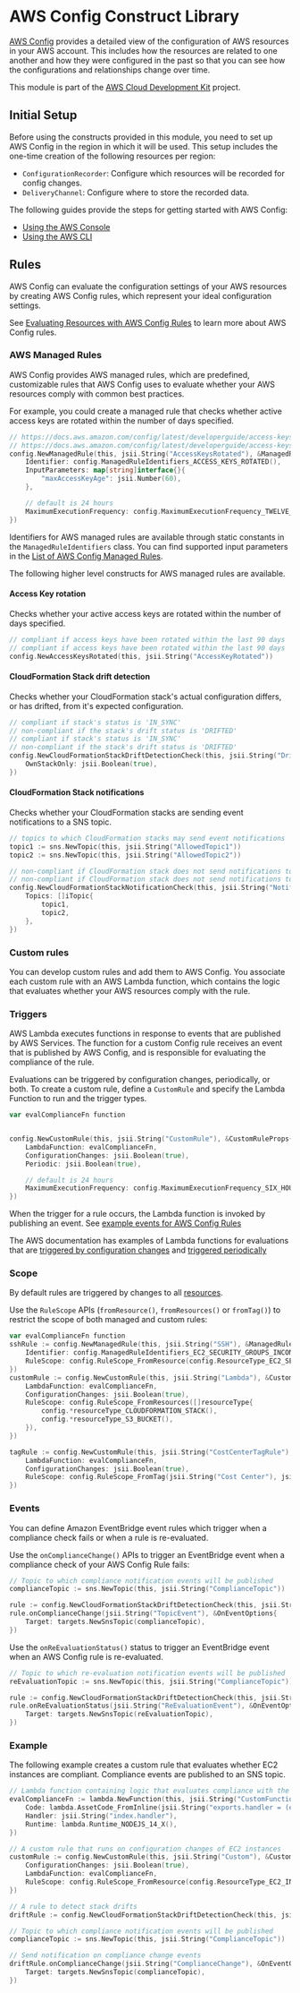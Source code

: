 # AWS Config Construct Library

[AWS Config](https://docs.aws.amazon.com/config/latest/developerguide/WhatIsConfig.html) provides a detailed view of the configuration of AWS resources in your AWS account.
This includes how the resources are related to one another and how they were configured in the
past so that you can see how the configurations and relationships change over time.

This module is part of the [AWS Cloud Development Kit](https://github.com/aws/aws-cdk) project.

## Initial Setup

Before using the constructs provided in this module, you need to set up AWS Config
in the region in which it will be used. This setup includes the one-time creation of the
following resources per region:

* `ConfigurationRecorder`: Configure which resources will be recorded for config changes.
* `DeliveryChannel`: Configure where to store the recorded data.

The following guides provide the steps for getting started with AWS Config:

* [Using the AWS Console](https://docs.aws.amazon.com/config/latest/developerguide/gs-console.html)
* [Using the AWS CLI](https://docs.aws.amazon.com/config/latest/developerguide/gs-cli.html)

## Rules

AWS Config can evaluate the configuration settings of your AWS resources by creating AWS Config rules,
which represent your ideal configuration settings.

See [Evaluating Resources with AWS Config Rules](https://docs.aws.amazon.com/config/latest/developerguide/evaluate-config.html) to learn more about AWS Config rules.

### AWS Managed Rules

AWS Config provides AWS managed rules, which are predefined, customizable rules that AWS Config
uses to evaluate whether your AWS resources comply with common best practices.

For example, you could create a managed rule that checks whether active access keys are rotated
within the number of days specified.

```go
// https://docs.aws.amazon.com/config/latest/developerguide/access-keys-rotated.html
// https://docs.aws.amazon.com/config/latest/developerguide/access-keys-rotated.html
config.NewManagedRule(this, jsii.String("AccessKeysRotated"), &ManagedRuleProps{
	Identifier: config.ManagedRuleIdentifiers_ACCESS_KEYS_ROTATED(),
	InputParameters: map[string]interface{}{
		"maxAccessKeyAge": jsii.Number(60),
	},

	// default is 24 hours
	MaximumExecutionFrequency: config.MaximumExecutionFrequency_TWELVE_HOURS,
})
```

Identifiers for AWS managed rules are available through static constants in the `ManagedRuleIdentifiers` class.
You can find supported input parameters in the [List of AWS Config Managed Rules](https://docs.aws.amazon.com/config/latest/developerguide/managed-rules-by-aws-config.html).

The following higher level constructs for AWS managed rules are available.

#### Access Key rotation

Checks whether your active access keys are rotated within the number of days specified.

```go
// compliant if access keys have been rotated within the last 90 days
// compliant if access keys have been rotated within the last 90 days
config.NewAccessKeysRotated(this, jsii.String("AccessKeyRotated"))
```

#### CloudFormation Stack drift detection

Checks whether your CloudFormation stack's actual configuration differs, or has drifted,
from it's expected configuration.

```go
// compliant if stack's status is 'IN_SYNC'
// non-compliant if the stack's drift status is 'DRIFTED'
// compliant if stack's status is 'IN_SYNC'
// non-compliant if the stack's drift status is 'DRIFTED'
config.NewCloudFormationStackDriftDetectionCheck(this, jsii.String("Drift"), &CloudFormationStackDriftDetectionCheckProps{
	OwnStackOnly: jsii.Boolean(true),
})
```

#### CloudFormation Stack notifications

Checks whether your CloudFormation stacks are sending event notifications to a SNS topic.

```go
// topics to which CloudFormation stacks may send event notifications
topic1 := sns.NewTopic(this, jsii.String("AllowedTopic1"))
topic2 := sns.NewTopic(this, jsii.String("AllowedTopic2"))

// non-compliant if CloudFormation stack does not send notifications to 'topic1' or 'topic2'
// non-compliant if CloudFormation stack does not send notifications to 'topic1' or 'topic2'
config.NewCloudFormationStackNotificationCheck(this, jsii.String("NotificationCheck"), &CloudFormationStackNotificationCheckProps{
	Topics: []iTopic{
		topic1,
		topic2,
	},
})
```

### Custom rules

You can develop custom rules and add them to AWS Config. You associate each custom rule with an
AWS Lambda function, which contains the logic that evaluates whether your AWS resources comply
with the rule.

### Triggers

AWS Lambda executes functions in response to events that are published by AWS Services.
The function for a custom Config rule receives an event that is published by AWS Config,
and is responsible for evaluating the compliance of the rule.

Evaluations can be triggered by configuration changes, periodically, or both.
To create a custom rule, define a `CustomRule` and specify the Lambda Function
to run and the trigger types.

```go
var evalComplianceFn function


config.NewCustomRule(this, jsii.String("CustomRule"), &CustomRuleProps{
	LambdaFunction: evalComplianceFn,
	ConfigurationChanges: jsii.Boolean(true),
	Periodic: jsii.Boolean(true),

	// default is 24 hours
	MaximumExecutionFrequency: config.MaximumExecutionFrequency_SIX_HOURS,
})
```

When the trigger for a rule occurs, the Lambda function is invoked by publishing an event.
See [example events for AWS Config Rules](https://docs.aws.amazon.com/config/latest/developerguide/evaluate-config_develop-rules_example-events.html)

The AWS documentation has examples of Lambda functions for evaluations that are
[triggered by configuration changes](https://docs.aws.amazon.com/config/latest/developerguide/evaluate-config_develop-rules_nodejs-sample.html#event-based-example-rule) and [triggered periodically](https://docs.aws.amazon.com/config/latest/developerguide/evaluate-config_develop-rules_nodejs-sample.html#periodic-example-rule)

### Scope

By default rules are triggered by changes to all [resources](https://docs.aws.amazon.com/config/latest/developerguide/resource-config-reference.html#supported-resources).

Use the `RuleScope` APIs (`fromResource()`, `fromResources()` or `fromTag()`) to restrict
the scope of both managed and custom rules:

```go
var evalComplianceFn function
sshRule := config.NewManagedRule(this, jsii.String("SSH"), &ManagedRuleProps{
	Identifier: config.ManagedRuleIdentifiers_EC2_SECURITY_GROUPS_INCOMING_SSH_DISABLED(),
	RuleScope: config.RuleScope_FromResource(config.ResourceType_EC2_SECURITY_GROUP(), jsii.String("sg-1234567890abcdefgh")),
})
customRule := config.NewCustomRule(this, jsii.String("Lambda"), &CustomRuleProps{
	LambdaFunction: evalComplianceFn,
	ConfigurationChanges: jsii.Boolean(true),
	RuleScope: config.RuleScope_FromResources([]resourceType{
		config.*resourceType_CLOUDFORMATION_STACK(),
		config.*resourceType_S3_BUCKET(),
	}),
})

tagRule := config.NewCustomRule(this, jsii.String("CostCenterTagRule"), &CustomRuleProps{
	LambdaFunction: evalComplianceFn,
	ConfigurationChanges: jsii.Boolean(true),
	RuleScope: config.RuleScope_FromTag(jsii.String("Cost Center"), jsii.String("MyApp")),
})
```

### Events

You can define Amazon EventBridge event rules which trigger when a compliance check fails
or when a rule is re-evaluated.

Use the `onComplianceChange()` APIs to trigger an EventBridge event when a compliance check
of your AWS Config Rule fails:

```go
// Topic to which compliance notification events will be published
complianceTopic := sns.NewTopic(this, jsii.String("ComplianceTopic"))

rule := config.NewCloudFormationStackDriftDetectionCheck(this, jsii.String("Drift"))
rule.onComplianceChange(jsii.String("TopicEvent"), &OnEventOptions{
	Target: targets.NewSnsTopic(complianceTopic),
})
```

Use the `onReEvaluationStatus()` status to trigger an EventBridge event when an AWS Config
rule is re-evaluated.

```go
// Topic to which re-evaluation notification events will be published
reEvaluationTopic := sns.NewTopic(this, jsii.String("ComplianceTopic"))

rule := config.NewCloudFormationStackDriftDetectionCheck(this, jsii.String("Drift"))
rule.onReEvaluationStatus(jsii.String("ReEvaluationEvent"), &OnEventOptions{
	Target: targets.NewSnsTopic(reEvaluationTopic),
})
```

### Example

The following example creates a custom rule that evaluates whether EC2 instances are compliant.
Compliance events are published to an SNS topic.

```go
// Lambda function containing logic that evaluates compliance with the rule.
evalComplianceFn := lambda.NewFunction(this, jsii.String("CustomFunction"), &FunctionProps{
	Code: lambda.AssetCode_FromInline(jsii.String("exports.handler = (event) => console.log(event);")),
	Handler: jsii.String("index.handler"),
	Runtime: lambda.Runtime_NODEJS_14_X(),
})

// A custom rule that runs on configuration changes of EC2 instances
customRule := config.NewCustomRule(this, jsii.String("Custom"), &CustomRuleProps{
	ConfigurationChanges: jsii.Boolean(true),
	LambdaFunction: evalComplianceFn,
	RuleScope: config.RuleScope_FromResource(config.ResourceType_EC2_INSTANCE()),
})

// A rule to detect stack drifts
driftRule := config.NewCloudFormationStackDriftDetectionCheck(this, jsii.String("Drift"))

// Topic to which compliance notification events will be published
complianceTopic := sns.NewTopic(this, jsii.String("ComplianceTopic"))

// Send notification on compliance change events
driftRule.onComplianceChange(jsii.String("ComplianceChange"), &OnEventOptions{
	Target: targets.NewSnsTopic(complianceTopic),
})
```
